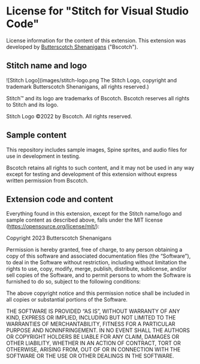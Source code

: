 # License for "Stitch for Visual Studio Code"

License information for the content of this extension. This extension was developed by [Butterscotch Shenanigans](https://www.bscotch.net) ("Bscotch").

## Stitch name and logo

![Stitch Logo](images/stitch-logo.png The Stitch Logo, copyright and trademark Butterscotch Shenanigans, all rights reserved.)

Stitch™ and its logo are trademarks of Bscotch. Bscotch reserves all rights to Stitch and its logo.

Stitch Logo ©2022 by Bscotch. All rights reserved.

## Sample content

This repository includes sample images, Spine sprites, and audio files for use in development in testing.

Bscotch retains all rights to such content, and it may not be used in any way except for testing and development of this extension without express written permission from Bscotch.

## Extension code and content

Everything found in this extension, except for the Stitch name/logo and sample content as described above, falls under the MIT license (https://opensource.org/license/mit/):

Copyright 2023 Butterscotch Shenanigans

Permission is hereby granted, free of charge, to any person obtaining a copy of this software and associated documentation files (the “Software”), to deal in the Software without restriction, including without limitation the rights to use, copy, modify, merge, publish, distribute, sublicense, and/or sell copies of the Software, and to permit persons to whom the Software is furnished to do so, subject to the following conditions:

The above copyright notice and this permission notice shall be included in all copies or substantial portions of the Software.

THE SOFTWARE IS PROVIDED “AS IS”, WITHOUT WARRANTY OF ANY KIND, EXPRESS OR IMPLIED, INCLUDING BUT NOT LIMITED TO THE WARRANTIES OF MERCHANTABILITY, FITNESS FOR A PARTICULAR PURPOSE AND NONINFRINGEMENT. IN NO EVENT SHALL THE AUTHORS OR COPYRIGHT HOLDERS BE LIABLE FOR ANY CLAIM, DAMAGES OR OTHER LIABILITY, WHETHER IN AN ACTION OF CONTRACT, TORT OR OTHERWISE, ARISING FROM, OUT OF OR IN CONNECTION WITH THE SOFTWARE OR THE USE OR OTHER DEALINGS IN THE SOFTWARE.
